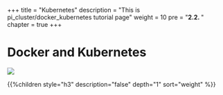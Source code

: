 +++
title = "Kubernetes"
description = "This is pi_cluster/docker_kubernetes tutorial page"
weight = 10 
pre = "<b>2.2. </b>"
chapter = true
+++

# Docker and Kubernetes

![](/images/hack4easy/kubectl_system.png)

{{%children style="h3" description="false" depth="1" sort="weight" %}}
